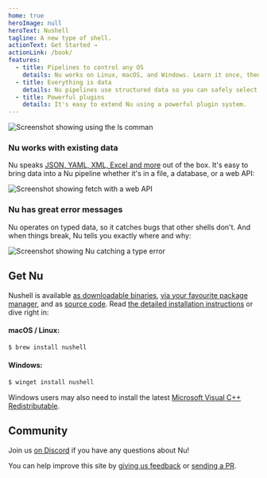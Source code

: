 ```yaml
---
home: true
heroImage: null
heroText: Nushell
tagline: A new type of shell.
actionText: Get Started →
actionLink: /book/
features:
  - title: Pipelines to control any OS
    details: Nu works on Linux, macOS, and Windows. Learn it once, then use it anywhere.
  - title: Everything is data
    details: Nu pipelines use structured data so you can safely select, filter, and sort the same way every time. Stop parsing strings and start solving problems.
  - title: Powerful plugins
    details: It's easy to extend Nu using a powerful plugin system.
---
```


<img src="/frontpage/ls-example.png" alt="Screenshot showing using the ls comman" class="hero"/>

### Nu works with existing data

Nu speaks [JSON, YAML, XML, Excel and more](/book/loading_data.html) out of the box. It's easy to bring data into a Nu pipeline whether it's in a file, a database, or a web API:

<img src="/frontpage/fetch-example.png" alt="Screenshot showing fetch with a web API" class="hero"/>

### Nu has great error messages

Nu operates on typed data, so it catches bugs that other shells don't. And when things break, Nu tells you exactly where and why:

<img src="/frontpage/miette-example.png" alt="Screenshot showing Nu catching a type error" class="hero"/>

## Get Nu

Nushell is available [as downloadable binaries](https://github.com/nushell/nushell/releases), [via your favourite package manager](https://repology.org/project/nushell/versions), and as [source code](https://github.com/nushell/nushell). Read [the detailed installation instructions](/book/installation.html) or dive right in:

#### macOS / Linux:

```sh
$ brew install nushell
```

#### Windows:

```powershell
$ winget install nushell
```

Windows users may also need to install the latest [Microsoft Visual C++ Redistributable](https://docs.microsoft.com/cpp/windows/latest-supported-vc-redist).

## Community

Join us [on Discord](https://discord.gg/NtAbbGn) if you have any questions about Nu!

You can help improve this site by [giving us feedback](https://github.com/nushell/nushell.github.io/issues) or [sending a PR](https://github.com/nushell/nushell.github.io/pulls).
